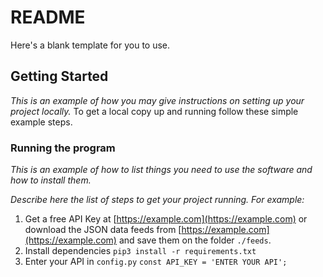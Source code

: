 # README

Here's a blank template for you to use.

## Getting Started

*This is an example of how you may give instructions on setting up your project locally.*
To get a local copy up and running follow these simple example steps.

### Running the program

*This is an example of how to list things you need to use the software and how to install them.*

*Describe here the list of steps to get your project running. For example:*

1. Get a free API Key at [https://example.com](https://example.com) or download the JSON data feeds from [https://example.com](https://example.com) and save them on the folder `./feeds`.
2. Install dependencies
     ```pip3 install -r requirements.txt```
3. Enter your API in `config.py`
   ```const API_KEY = 'ENTER YOUR API';```

